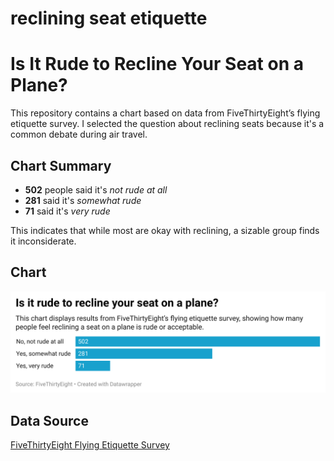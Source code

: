 # reclining seat etiquette

# Is It Rude to Recline Your Seat on a Plane?

This repository contains a chart based on data from FiveThirtyEight’s flying etiquette survey. I selected the question about reclining seats because it's a common debate during air travel.

## Chart Summary
- **502** people said it's *not rude at all*
- **281** said it's *somewhat rude*
- **71** said it's *very rude*

This indicates that while most are okay with reclining, a sizable group finds it inconsiderate.

## Chart

![Reclining Seat Chart](2wyEv-is-it-rude-to-recline-your-seat-on-a-plane--2.png)

## Data Source
[FiveThirtyEight Flying Etiquette Survey](https://github.com/fivethirtyeight/data/tree/master/flying-etiquette-survey)
